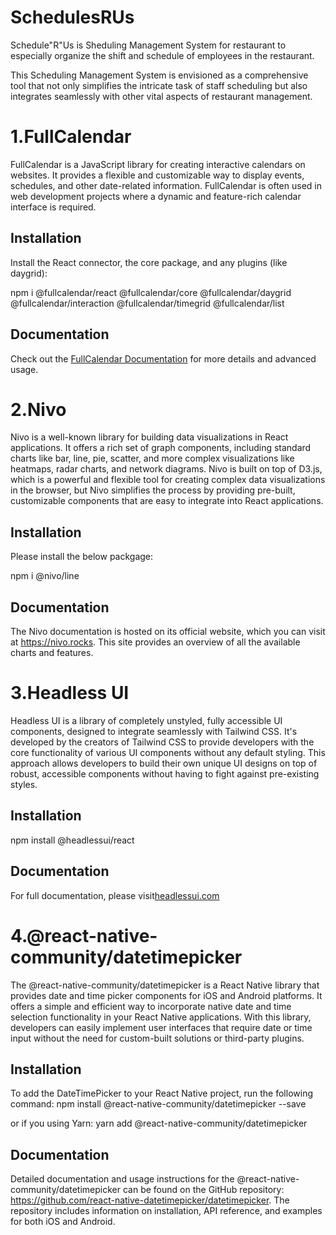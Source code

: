 # SchedulesRUs

Schedule"R"Us is Sheduling Management System for restaurant to especially organize the shift and schedule of employees in the restaurant.

This Scheduling Management System is envisioned as a comprehensive tool that not only simplifies the intricate task of staff scheduling but also integrates seamlessly with other vital aspects of restaurant management.

# 1.FullCalendar

FullCalendar is a JavaScript library for creating interactive calendars on websites. It provides a flexible and customizable way to display events, schedules, and other date-related information. FullCalendar is often used in web development projects where a dynamic and feature-rich calendar interface is required.

## Installation

Install the React connector, the core package, and any plugins (like daygrid):

npm i @fullcalendar/react @fullcalendar/core @fullcalendar/daygrid @fullcalendar/interaction @fullcalendar/timegrid @fullcalendar/list

## Documentation

Check out the [FullCalendar Documentation](https://fullcalendar.io/docs) for more details and advanced usage.


# 2.Nivo

Nivo is a well-known library for building data visualizations in React applications. It offers a rich set of graph components, including standard charts like bar, line, pie, scatter, and more complex visualizations like heatmaps, radar charts, and network diagrams. Nivo is built on top of D3.js, which is a powerful and flexible tool for creating complex data visualizations in the browser, but Nivo simplifies the process by providing pre-built, customizable components that are easy to integrate into React applications.

## Installation

Please install the below packgage:
   
npm i @nivo/line

## Documentation

The Nivo documentation is hosted on its official website, which you can visit at https://nivo.rocks. This site provides an overview of all the available charts and features.

# 3.Headless UI

Headless UI is a library of completely unstyled, fully accessible UI components, designed to integrate seamlessly with Tailwind CSS. It's developed by the creators of Tailwind CSS to provide developers with the core functionality of various UI components without any default styling. This approach allows developers to build their own unique UI designs on top of robust, accessible components without having to fight against pre-existing styles.

## Installation

npm install @headlessui/react

## Documentation

For full documentation, please visit[headlessui.com](https://headlessui.com)

# 4.@react-native-community/datetimepicker
The @react-native-community/datetimepicker is a React Native library that provides date and time picker components for iOS and Android platforms. It offers a simple and efficient way to incorporate native date and time selection functionality in your React Native applications. With this library, developers can easily implement user interfaces that require date or time input without the need for custom-built solutions or third-party plugins.

## Installation
To add the DateTimePicker to your React Native project, run the following command:
npm install @react-native-community/datetimepicker --save

or if you using Yarn:
yarn add @react-native-community/datetimepicker

## Documentation
Detailed documentation and usage instructions for the @react-native-community/datetimepicker can be found on the GitHub repository: https://github.com/react-native-datetimepicker/datetimepicker. The repository includes information on installation, API reference, and examples for both iOS and Android.

